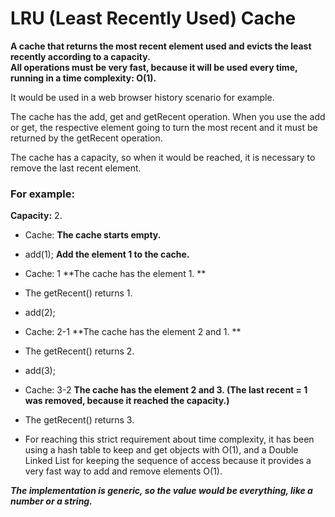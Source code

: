 # LRU (Least Recently Used) Cache

**A cache that returns the most recent element used and evicts the least recently according to a capacity.**  
**All operations must be very fast, because it will be used every time, running in a time complexity: O(1).**

It would be used in a web browser history scenario for example.

The cache has the add, get and getRecent operation. When you use the add or get, the respective element going to turn the most recent and it must be returned by the getRecent operation. 

The cache has a capacity, so when it would be reached, it is necessary to remove the last recent element. 

### For example: ### 
  
**Capacity:** 2.  
     
+ Cache: **The cache starts empty.**           
+ add(1); **Add the element 1 to the cache.**   
+ Cache: 1 **The cache has the element 1. **
+ The getRecent() returns 1.   
+ add(2);    
+ Cache: 2-1 **The cache has the element 2 and 1. **
+ The getRecent() returns 2.  
+ add(3);   
+ Cache: 3-2 **The cache has the element 2 and 3. (The last recent = 1 was removed, because it reached the capacity.)**
+ The getRecent() returns 3.  




+ For reaching this strict requirement about time complexity, it has been using a hash table to keep and get objects with O(1), 
and a Double Linked List for keeping the sequence of access because it provides a very fast way to add and remove elements O(1). 

 ***The implementation is generic, so the value would be everything, like a number or a string.***
